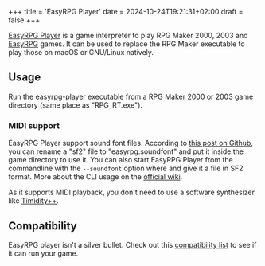 +++
title = 'EasyRPG Player'
date = 2024-10-24T19:21:31+02:00
draft = false
+++

[EasyRPG Player](https://github.com/EasyRPG/Player) is a game interpreter to play RPG Maker 2000, 2003 and [EasyRPG](https://easyrpg.org/) games. It can be used to replace the RPG Maker executable to play those on macOS or GNU/Linux natively.

## Usage

Run the easyrpg-player executable from a RPG Maker 2000 or 2003 game directory (same place as "RPG_RT.exe").

### MIDI support

EasyRPG Player support sound font files. According to [this post on Github](https://github.com/EasyRPG/easyrpg.org/issues/55#issuecomment-675758243), you can rename a "sf2" file to "easyrpg.soundfont" and put it inside the game directory to use it. You can also start EasyRPG Player from the commandline with the `--soundfont` option where and give it a file in SF2 format. More about the CLI usage on the [official wiki](https://wiki.easyrpg.org/user/player/command-line).

As it supports MIDI playback, you don't need to use a software synthesizer like [Timidity++](https://wiki.archlinux.org/title/Timidity).

## Compatibility

EasyRPG player isn't a silver bullet. Check out this [compatibility list](https://community.easyrpg.org/t/compatibility-list/283) to see if it can run your game.
